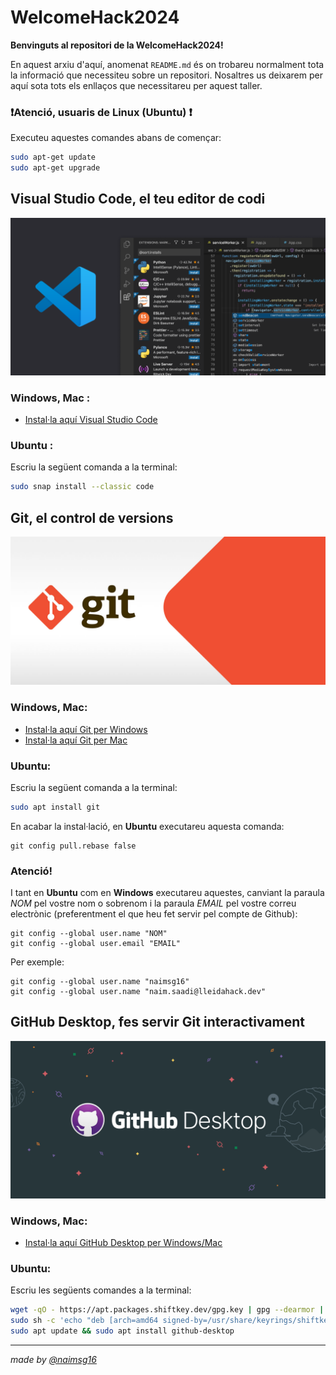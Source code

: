 # WelcomeHack2024

**Benvinguts al repositori de la WelcomeHack2024!** 

En aquest arxiu d'aquí, anomenat `README.md` és on trobareu normalment tota la informació que necessiteu sobre un repositori. Nosaltres us deixarem per aquí sota tots els enllaços que necessitareu per aquest taller.

### ❗Atenció, usuaris de **Linux (Ubuntu)** ❗
Executeu aquestes comandes abans de començar:

```bash
sudo apt-get update
sudo apt-get upgrade
```



 
## Visual Studio Code, el teu editor de codi

<div>
    <img src="imgs/vsc.png" alt="vscode">
<div/>


### Windows, Mac :
* [Instal·la aquí Visual Studio Code](https://code.visualstudio.com/download)
### Ubuntu :
Escriu la següent comanda a la terminal:

```bash
sudo snap install --classic code
```

## Git, el control de versions

<div>
    <img src="imgs/git.png" alt="git">
<div/>

### Windows, Mac:
* [Instal·la aquí Git per Windows](https://git-scm.com/download/win)
* [Instal·la aquí Git per Mac](https://git-scm.com/download/mac)
### Ubuntu:
Escriu la següent comanda a la terminal:

```bash
sudo apt install git
```

En acabar la instal·lació, en **Ubuntu** executareu aquesta comanda:
```
git config pull.rebase false
```
### Atenció!
I tant en **Ubuntu** com en **Windows** executareu aquestes, canviant la paraula *NOM* pel vostre nom o sobrenom i la paraula *EMAIL* pel vostre correu electrònic (preferentment el que heu fet servir pel compte de Github):
```
git config --global user.name "NOM"
git config --global user.email "EMAIL"
```
Per exemple:
```
git config --global user.name "naimsg16"
git config --global user.name "naim.saadi@lleidahack.dev"
```

## GitHub Desktop, fes servir Git interactivament

<div>
    <img src="imgs/githubdesktop.png" alt="ghdesktop">
<div/>

### Windows, Mac:
* [Instal·la aquí GitHub Desktop per Windows/Mac](https://desktop.github.com/download/)
### Ubuntu:
Escriu les següents comandes a la terminal:

```bash
wget -qO - https://apt.packages.shiftkey.dev/gpg.key | gpg --dearmor | sudo tee /usr/share/keyrings/shiftkey-packages.gpg > /dev/null
sudo sh -c 'echo "deb [arch=amd64 signed-by=/usr/share/keyrings/shiftkey-packages.gpg] https://apt.packages.shiftkey.dev/ubuntu/ any main" > /etc/apt/sources.list.d/shiftkey-packages.list'
sudo apt update && sudo apt install github-desktop
```
---
*made by [@naimsg16](github.com/naimsg16)*
